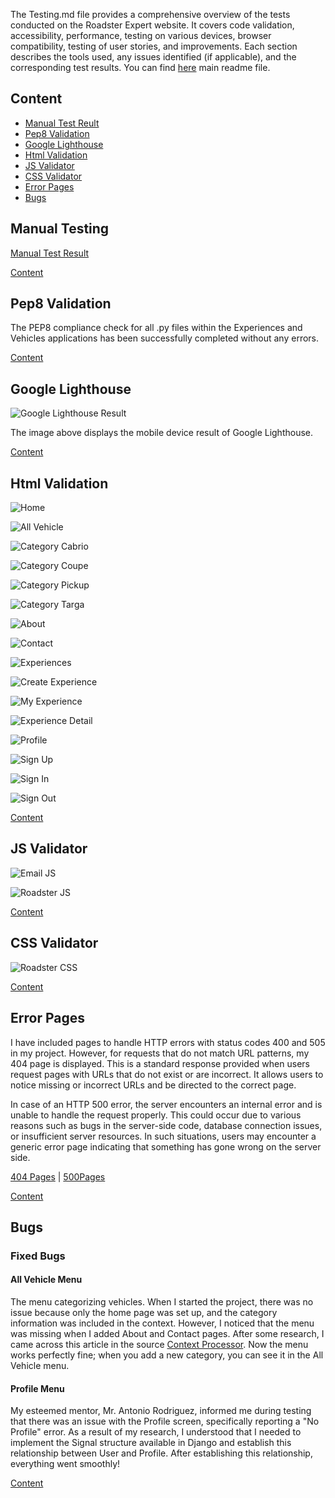 
The Testing.md file provides a comprehensive overview of the tests conducted on the Roadster Expert website. It covers code validation, accessibility, performance, testing on various devices, browser compatibility, testing of user stories, and improvements. Each section describes the tools used, any issues identified (if applicable), and the corresponding test results.
You can find [here](README.md) main readme file.

## Content

*   [Manual Test Reult](#manual-testing)
*   [Pep8 Validation](#pep8-validation)
*   [Google Lighthouse](#google-lighthouse)
*   [Html Validation](#html-validation)
*   [JS Validator](#js-validator)
*   [CSS Validator](#css-validator)
*   [Error Pages](#error-pages)
*   [Bugs](#bugs)

## Manual Testing

[Manual Test Result](https://docs.google.com/spreadsheets/d/1FFb9x46S-sRSw2KCKdNDCbpSLUJEDHrd/edit?usp=drive_link&ouid=117671076170825861177&rtpof=true&sd=true)

[Content](#content)

## Pep8 Validation

The PEP8 compliance check for all .py files within the Experiences and Vehicles applications has been successfully completed without any errors.

[Content](#content)

## Google Lighthouse

![Google Lighthouse Result](/assets/validators/light_mobile.jpg "Google Lighthouse Result")

The image above displays the mobile device result of Google Lighthouse.

[Content](#content)

## Html Validation

![Home](/assets/validators/html/home.png "Home")

![All Vehicle](/assets/validators/html/categories.png "All Vehicle")

![Category Cabrio](/assets/validators/html/category_cabrio.png "Category Cabrio")

![Category Coupe](/assets/validators/html/category_coupe.png "Category Coupe")

![Category Pickup](/assets/validators/html/category_pickup.png "Category Pickup")

![Category Targa](/assets/validators/html/category_targa.png "Category Targa")

![About](/assets/validators/html/about.jpg "About")

![Contact](/assets/validators/html/contact.png "Contact")

![Experiences](/assets/validators/html/experiences.png "Experiences")

![Create Experience](/assets/validators/html/create_experience.png "Create Experience")

![My Experience](/assets/validators/html/my_experience.png "My Experience")

![Experience Detail](/assets/validators/html/experience_detail.png "Experience Detail")

![Profile](/assets/validators/html/profile.png "Profile")

![Sign Up](/assets/validators/html/signup.png "Sign Up")

![Sign In](/assets/validators/html/login.png "Sign In")

![Sign Out](/assets/validators/html/logout.png "Sign Out")

[Content](#content)

## JS Validator 

![Email JS](/assets/validators/sendMailJs.png "Email JS")

![Roadster JS](/assets/validators/roadster_js.png "Roadster JS")

[Content](#content)

## CSS Validator

![Roadster CSS](/assets/validators/css_validator.png "Roadster CSS")

[Content](#content)

## Error Pages

I have included pages to handle HTTP errors with status codes 400 and 505 in my project. However, for requests that do not match URL patterns, my 404 page is displayed. This is a standard response provided when users request pages with URLs that do not exist or are incorrect. It allows users to notice missing or incorrect URLs and be directed to the correct page.

In case of an HTTP 500 error, the server encounters an internal error and is unable to handle the request properly. This could occur due to various reasons such as bugs in the server-side code, database connection issues, or insufficient server resources. In such situations, users may encounter a generic error page indicating that something has gone wrong on the server side.

[404 Pages](README.md#404-page) | [500Pages](README.md#500-page)

[Content](#content)

## Bugs

### Fixed Bugs

#### All Vehicle Menu

The menu categorizing vehicles. When I started the project, there was no issue because only the home page was set up, and the category information was included in the context. However, I noticed that the menu was missing when I added About and Contact pages. After some research, I came across this article in the source [Context Processor](https://docs.djangoproject.com/en/5.0/ref/templates/api/). Now the menu works perfectly fine; when you add a new category, you can see it in the All Vehicle menu.

#### Profile Menu

My esteemed mentor, Mr. Antonio Rodriguez, informed me during testing that there was an issue with the Profile screen, specifically reporting a "No Profile" error. As a result of my research, I understood that I needed to implement the Signal structure available in Django and establish this relationship between User and Profile. After establishing this relationship, everything went smoothly!

[Content](#content)